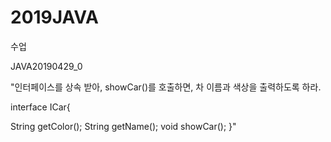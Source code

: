 # 2019JAVA
수업 

JAVA20190429_0 

"인터페이스를 상속 받아,
showCar()를 호출하면, 차 이름과 색상을 출력하도록 하라.

interface ICar{

String getColor();
String getName();
void showCar();
}" 

